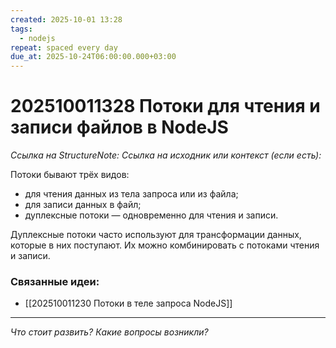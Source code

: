 ```yaml
---
created: 2025-10-01 13:28
tags:
  - nodejs
repeat: spaced every day
due_at: 2025-10-24T06:00:00.000+03:00
---
```

# 202510011328 Потоки для чтения и записи файлов в NodeJS

*Ссылка на StructureNote:* 
*Ссылка на исходник или контекст (если есть):* 

Потоки бывают трёх видов:

- для чтения данных из тела запроса или из файла;
- для записи данных в файл;
- дуплексные потоки — одновременно для чтения и записи.

Дуплексные потоки часто используют для трансформации данных, которые в них поступают. Их можно комбинировать с потоками чтения и записи.

### Связанные идеи:

* [[202510011230 Потоки в теле запроса NodeJS]]
---

*Что стоит развить? Какие вопросы возникли?*
